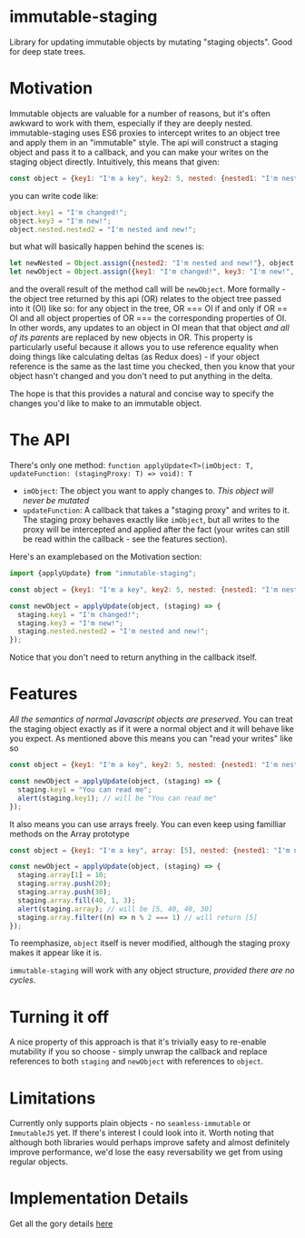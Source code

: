# immutable-staging
Library for updating immutable objects by mutating "staging objects". Good for deep state trees.

# Motivation
Immutable objects are valuable for a number of reasons, but it's often awkward to work with them, especially if they 
are deeply nested. immutable-staging uses ES6 proxies to intercept writes to an object tree and apply them in an "immutable" style.
The api will construct a staging object and pass it to a callback, and you can make your writes on the staging 
object directly. Intuitively, this means that given:

```javascript
const object = {key1: "I'm a key", key2: 5, nested: {nested1: "I'm nested!"}};
```

you can write code like:

```javascript
object.key1 = "I'm changed!";
object.key3 = "I'm new!";
object.nested.nested2 = "I'm nested and new!";
```

but what will basically happen behind the scenes is:

```javascript
let newNested = Object.assign({nested2: "I'm nested and new!"}, object.nested);
let newObject = Object.assign({key1: "I'm changed!", key3: "I'm new!", nested: newNested}, object);
```
and the overall result of the method call will be `newObject`. More formally - the object tree returned by this api (OR)
relates to the object tree passed into it (OI) like so: for any object in the tree, OR === OI if and only if OR == OI 
and all object properties of OR === the corresponding properties of OI. In other words, any updates to an object in OI 
mean that that object _and all of its parents_ are replaced by new objects in OR. This property is particularly useful 
because it allows you to use reference equality when doing things like calculating deltas (as Redux does) - if your 
object reference is the same as the last time you checked, then you know that your object hasn't changed and you don't 
need to put anything in the delta.

The hope is that this provides a natural and concise way to specify the changes you'd like to make to an immutable object.

# The API
There's only one method:
```function applyUpdate<T>(imObject: T, updateFunction: (stagingProxy: T) => void): T```
* `imObject`: The object you want to apply changes to. *This object will never be mutated*
* `updateFunction`: A callback that takes a "staging proxy" and writes to it. The staging proxy behaves exactly like `imObject`,
but all writes to the proxy will be intercepted and applied after the fact (your writes can still be read within the 
callback - see the features section). 

Here's an examplebased on the Motivation section:
```javascript
import {applyUpdate} from "immutable-staging";

const object = {key1: "I'm a key", key2: 5, nested: {nested1: "I'm nested!"}};

const newObject = applyUpdate(object, (staging) => {
  staging.key1 = "I'm changed!";
  staging.key3 = "I'm new!";
  staging.nested.nested2 = "I'm nested and new!";
});
```

Notice that you don't need to return anything in the callback itself.

# Features
*All the semantics of normal Javascript objects are preserved*. You can treat the staging object exactly as if it were a 
normal object and it will behave like you expect. As mentioned above this means you can "read your writes" like so

```javascript
const object = {key1: "I'm a key", key2: 5, nested: {nested1: "I'm nested!"}};

const newObject = applyUpdate(object, (staging) => {
  staging.key1 = "You can read me";
  alert(staging.key1); // will be "You can read me"
});
```
It also means you can use arrays freely. You can even keep using familliar methods on the Array prototype

```javascript
const object = {key1: "I'm a key", array: [5], nested: {nested1: "I'm nested!"}};

const newObject = applyUpdate(object, (staging) => {
  staging.array[1] = 10;
  staging.array.push(20);
  staging.array.push(30);
  staging.array.fill(40, 1, 3);
  alert(staging.array); // will be [5, 40, 40, 30]
  staging.array.filter((n) => n % 2 === 1) // will return [5]
});
```

To reemphasize, `object` itself is never modified, although the staging proxy makes it appear like it is.

`immutable-staging` will work with any object structure, *provided there are no cycles*.

# Turning it off
A nice property of this approach is that it's trivially easy to re-enable mutability if you so choose - simply 
unwrap the callback and replace references to both `staging` and `newObject` with references to `object`.

# Limitations
Currently only supports plain objects - no `seamless-immutable` or `ImmutableJS` yet. If there's interest I could 
look into it. Worth noting that although both libraries would perhaps improve safety and almost definitely improve 
performance, we'd lose the easy reversability we get from using regular objects.

# Implementation Details
Get all the gory details [here](https://github.com/mprast/immutable-staging/wiki/The-Gory-Details)
